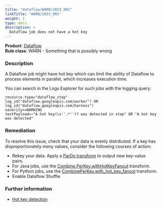 ```yaml
---
title: "dataflow/WARN/2023_001"
linkTitle: "WARN/2023_001"
weight: 1
type: docs
description: >
  Dataflow job does not have a hot key
---
```


**Product**: [Dataflow](https://cloud.google.com/dataflow)\
**Rule class**: WARN - Something that is possibly wrong

### Description

A Dataflow job might have hot key which can limit the ability of Dataflow to process elements in parallel, which increases execution time.

You can search in the Logs Explorer for such jobs with the logging query:
```
resource.type="dataflow_step"
log_id("dataflow.googleapis.com/worker") OR log_id("dataflow.googleapis.com/harness")
severity>=WARNING
textPayload=~"A hot key(\s''.*'')? was detected in step" OR "A hot key was detected"
```

### Remediation

To resolve this issue, check that your data is evenly distributed. If a key has disproportionately many values, consider the following courses of action:

- Rekey your data. Apply a [ParDo transform](https://beam.apache.org/documentation/programming-guide/#pardo) to output new key-value pairs.
- For Java jobs, use the [Combine.PerKey.withHotKeyFanout](https://beam.apache.org/releases/javadoc/current/org/apache/beam/sdk/transforms/Combine.PerKey.html) transform.
- For Python jobs, use the [CombinePerKey.with_hot_key_fanout](https://beam.apache.org/releases/pydoc/current/apache_beam.transforms.core.html#apache_beam.transforms.core.CombinePerKey.with_hot_key_fanout) transform.
- Enable Dataflow Shuffle

### Further information

- [Hot key detection](https://cloud.google.com/dataflow/docs/guides/common-errors#hot-key-detected)
